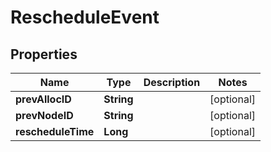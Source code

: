 

# RescheduleEvent


## Properties

| Name | Type | Description | Notes |
|------------ | ------------- | ------------- | -------------|
|**prevAllocID** | **String** |  |  [optional] |
|**prevNodeID** | **String** |  |  [optional] |
|**rescheduleTime** | **Long** |  |  [optional] |



